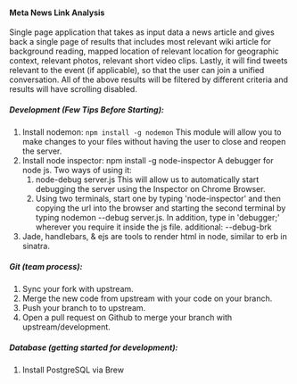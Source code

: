 #### Meta News Link Analysis

Single page application that takes as input data a news article and gives back a single page of results that includes most relevant wiki article for background reading, mapped location of relevant location for geographic context, relevant photos, relevant short video clips. Lastly, it will find tweets relevant to the event (if applicable), so that the user can join a unified conversation. All of the above results will be filtered by different criteria and results will have scrolling disabled.

##### Development (Few Tips Before Starting):
1. Install nodemon:
	`npm install -g nodemon`
   This module will allow you to make changes to your files without having the user to close and reopen the server.
2. Install node inspector:
	npm install -g node-inspector
   A debugger for node js.
   Two ways of using it:
   1. node-debug server.js
   	This will allow us to automatically start debugging the server using the Inspector on Chrome Browser.
   2. Using two terminals, start one by typing 'node-inspector' and then copying the url into the browser and starting the second terminal by typing nodemon --debug server.js. In addition, type in 'debugger;' wherever you require it inside the js file.
   additional: --debug-brk
3. Jade, handlebars, & ejs are tools to render html in node, similar to erb in sinatra.

##### Git (team process):
1. Sync your fork with upstream.
2. Merge the new code from upstream with your code on your branch.
3. Push your branch to to upstream.
4. Open a pull request on Github to merge your branch with upstream/development.

##### Database (getting started for development):
1. Install PostgreSQL via Brew
